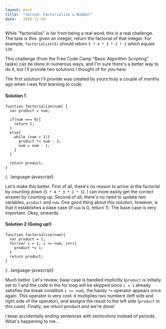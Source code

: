 ```yaml
---
layout: post
title:  "Solved: Factorialize a Number"
date:   2016-12-09
---
```


While "factorialize" is far from being a real word, this is a real challenge.
The task is this: given an integer, return the factorial of that integer.
For example, `factorialize(5)` should return `5 * 4 * 3 * 2 * 1` which equals `120`.

This challenge (from the Free Code Camp "Basic Algorithm Scripting" tasks) can be done in numerous ways, and I'm sure there's a better way to do it, but I'll provide two solutions I thought of for you here.

The first solution I'll provide was created by yours truly a couple of months ago when I was first learning to code.

#### Solution 1
```
function factorialize(num) {
  var product = num;

  if(num === 0){
    return 1;
  }
  else{
    while (num > 1){
      product *= num - 1;
      num = num - 1;
    }
  }

  return product;
}
```
{: .language-javascript}

Let's make this better. First of all, there's no reason to arrive at the factorial by counting down (`5 * 4 * 3 * 2 * 1`). I can more easily get the correct answer by counting up. Second of all, there's no need to update *two* variables, `product` and `num`.  One good thing about this solution, however, is that it establishes a base case (if `num` is 0, return 1). The base case is very important. Okay, onwards.

#### Solution 2 (Going up!)
```
function factorialize(num){
  var product = 1;
  for(var i = 1; i <= num; i++){
    product *= i;
  }
  return product;
}
```
{: .language-javascript}

Much better. Let's review: base case is handled implicitly (`product` is initially set to 1 and the code in the for loop will be skipped since `i = 1` already satisfies the break condition `i <= num`), the handy `*=` operator appears once again. This operator is very cool: it multiplies two numbers (left side and right side of the operator), and assigns the result to the left side (`product` in this case). Finally, we return product and we're done!

I keep accidentally ending sentences with semicolons instead of periods. What's happening to me...
